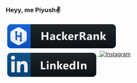### Heyy, me Piyush✌
<a href="https://www.hackerrank.com/kumarpiyush25777">
    <img src="https://github.com/MikeCodesDotNET/ColoredBadges/blob/master/svg/dev/services/hackerrank.svg" alt="hackerrank" style="vertical-align:top; margin:6px 4px">
</a> 
<a href="https://www.linkedin.com/in/piyush-kumar-28958b200">
    <img src="https://github.com/MikeCodesDotNET/ColoredBadges/blob/master/svg/social/linkedin.svg" alt="gitter" style="vertical-align:top; margin:6px 4px">
</a>
<a href="https://www.instagram.com/piyush168713">
    <img src="https://akm-img-a-in.tosshub.com/indiatoday/images/story/202104/alexander-shatov-71Qk8ODIBko-u_1200x768.jpeg?EaYSp6vO3B_eUQ9MkiQDf08fKZyjc4iF&size=770:433" alt="Instagram" style="vertical-align:top; margin:1px 1px">
</a>
